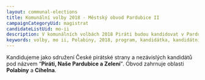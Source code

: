 ```yaml
---
layout: communal-elections
title: Komunální volby 2018 - Městský obvod Pardubice II
campaignCategoryUid: magistrat
candidateListUid: mo-ii
description: V komunálních volbách 2018 Piráti budou kandidovat v Pardubicích. Jak na magistrát, tak i na jednotlivé městské obvody. Prosazujeme transparentní veřejnou správu, participaci veřejnosti, férový přístup ke všem způsobům dopravy a politiku, která využívá možností technologií 21. století pro otevřenou a demokratickou společnost.
keywords: volby, mo ii, Polabiny, 2018, program, kandidátka, kandidátní listina, kandidáti, komunální volby
---
```


Kandidujeme jako sdružení České pirátské strany a nezávislých kandidátů pod
názvem <q>**Piráti, Naše Pardubice a Zelení**</q>. Obvod zahrnuje oblasti
**Polabiny** a **Cihelna**.
